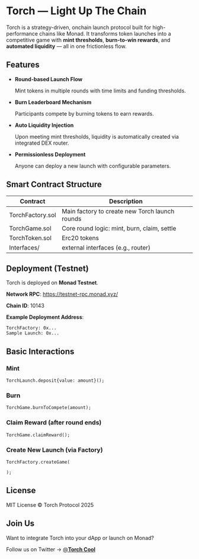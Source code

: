 # Torch — Light Up The Chain



Torch is a strategy-driven, onchain launch protocol built for high-performance chains like Monad. It transforms token launches into a competitive game with **mint thresholds**, **burn-to-win rewards**, and **automated liquidity** — all in one frictionless flow.


## Features

- **Round-based Launch Flow**

  Mint tokens in multiple rounds with time limits and funding thresholds.

- **Burn Leaderboard Mechanism**

  Participants compete by burning tokens to earn rewards.

- **Auto Liquidity Injection**

  Upon meeting mint thresholds, liquidity is automatically created via integrated DEX router.

- **Permissionless Deployment**

  Anyone can deploy a new launch with configurable parameters.



## Smart Contract Structure



| **Contract**     | **Description**                                |
| ---------------- | ---------------------------------------------- |
| TorchFactory.sol | Main factory to create new Torch launch rounds |
| TorchGame.sol    | Core round logic: mint, burn, claim, settle    |
| TorchToken.sol   | Erc20 tokens                                   |
| Interfaces/      | external interfaces (e.g., router)             |





## Deployment (Testnet)





Torch is deployed on **Monad Testnet**.

**Network RPC**: https://testnet-rpc.monad.xyz/

**Chain ID**: 10143

**Example Deployment Address**:

```
TorchFactory: 0x...  
Sample Launch: 0x...
```



## Basic Interactions



### **Mint**



```
TorchLaunch.deposit{value: amount}();
```



### **Burn**



```
TorchGame.burnToCompete(amount);
```



### **Claim Reward (after round ends)**



```
TorchGame.claimReward();
```



### **Create New Launch (via Factory)**



```
TorchFactory.createGame(

);
```



## License





MIT License © Torch Protocol 2025



##  Join Us





Want to integrate Torch into your dApp or launch on Monad?

Follow us on Twitter → [@**Torch Cool**](https://twitter.com/torchdotcool)